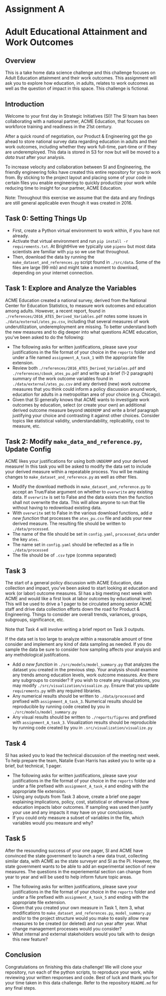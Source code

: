 # Assignment A
# Adult Educational Attainment and Work Outcomes

## Overview
This is a take home data science challenge and this challenge focuses on Adult Education attainment and their work outcomes. This assignment will ask you to explore how education, in adults, relates to work outcomes as well as the question of impact in this space. This challenge is fictional.

## Introduction
Welcome to your first day in Strategic Initiatives (SI)! The SI team has been collaborating with a national partner, ACME Education, that focuses on workforce training and readiness in the 21st century.

After a quick round of negotiation, our Product & Engineering got the go ahead to store national survey data regarding education in adults and their work outcomes, including whether they work full-time, part-time or if they are underemployed. This data is stored in S3 for now but will be moved to a _data trust_ after your analysis.

To increase velocity and collaboration between SI and Engineering, the friendly engineering folks have created this entire repository for you to work from. By sticking to the project layout and placing some of your code in certain files you enable engineering to quickly productize your work while reducing time to insight for our partner, ACME Education.

Note: Throughout this exercise we assume that the data and any findings are still general applicable even though it was created in 2016.

## Task 0: Setting Things Up
* First, create a Python virtual environment to work within, if you have not already.
* Activate that virtual environment and run `pip install -r requirements.txt`. At BrightHive we typically use `pipenv` but most data scientists are familiar with `pip` so we use that throughout.
* Then, download the data by running the `make_dataset_and_references.py` script found in `./src/data`. Some of the files are large (99 mb) and might take a moment to download, depending on your internet connection.

## Task 1: Explore and Analyze the Variables
ACME Education created a national survey, derived from the National Center for Education Statistics, to measure work outcomes and education among adults. However, a recent report, found in `./references/2016_ATES_Derived_Variables.pdf` notes some issues in `./data/external/ates_pu.csv`, including that several measures of work underutilization, underemployment are missing. To better understand both the new measures and to dig deeper into what questions ACME education, you've been asked to do the following:

* The following asks for written justifications, please save your justifications in the file format of your choice in the `reports` folder and under a file named `assignment_A_task_1` with the appropriate file extension.
* Review both `./references/2016_ATES_Derived_Variables.pdf` and `./references/cbook_ates_pu.pdf` and write up a brief (1-2 paragraph) summary of the work outcome variables found in `./data/external/ates_pu.csv` and any derived (new) work outcome measures that you think could inform a policy discussion around work, education for adults in a metropolitan area of your choice (e.g. Chicago).
* Given that SI generally knows that ACME wants to investigate work outcomes by education, select (or create your own) an additional derived outcome measure beyond `UNDEREMP` and write a brief paragraph justifying your choice and contrasting it against other choices. Consider topics like statistical validity, understandability, replicability, cost to measure, etc.

## Task 2: Modify `make_data_and_reference.py`, Update Config
ACME likes your justifications for using both `UNDERMP` and your derived measure! In this task you will be asked to modify the data set to include your derived measure within a repeatable process. You will be making changes to `make_dataset_and_reference.py` as well as other files.

* Modify the download methods in `make_dataset_and_reference.py` to accept an True/False argument on whether to `overwrite` any existing data. If `overwrite` is set to False and the data exists then the function shall not overwrite the data. This will allow anyone to run that file without having to redownload existing data.
* With `overwrite` set to False in the various download functions, add _a new function_ that processes the `ates_pu.csv` file and adds your new derived measure. The resulting file should be written to `./data/processed`.
 * The name of the file should be set in `config.yaml`, `processed_data` under the key `ates`.
 * The name set in `config.yaml` should be reflected as a file in `./data/processed`
 * The file should be of `.csv` type (comma separated)

## Task 3
The start of a general policy discussion with ACME Education, data collection and impact, you've been asked to start looking at education and work (or labor) outcome measures. SI has a big meeting next week with ACME and would like a first look at labor outcomes by educational level. This will be used to drive a 1 pager to be circulated among senior ACME staff and drive data collection efforts down the road for Product & Engineering. Things to consider are overall trends, variances, groups, subgroups, significance, etc.

Note that Task 4 will involve writing a brief report on Task 3 outputs.

If the data set is too large to analyze within a reasonable amount of time consider and implement any kind of data sampling as needed. If you do sample the data be sure to consider how sampling affects your analysis and any methdological justifcations. 

* Add _a new function_ in `./src/models/model_summary.py` that analyzes the dataset you created in the previous step. Your analysis should examine any trends among education levels, work outcome measures. Are there any subgroups to consider? If you wish to create any visualizations, you may modify `./src/visualization/visualize.py`. Ensure that you update `requirements.py` with any required libraries.
* Any numerical results should be written to `./data/processed` and prefixed with `assignment_A_task_3`. Numerical results should be reproducible by running code created by you in `./src/models/model_summary.py` 
* Any visual results should be written to `./reports/figures` and prefixed with  `assignment_A_task_3`. Visualization results should be reproducible by running code created by you in `.src/visualization/visualize.py`

## Task 4
SI has asked you to lead the technical discussion of the meeting next week. To help prepare the team, Natalie Evan Harris has asked you to write up a brief, but technical, 1 pager.

* The following asks for written justifications, please save your justifications in the file format of your choice in the `reports` folder and under a file prefixed with `assignment_A_task_4` and ending with the appropriate file extension.
* Using any outputs from Task 3 above, create a brief one pager explaining implications, policy, cost, statistical or otherwise of how education impacts labor outcomes. If sampling was used then justify your use and any impacts it may have on your conclusions.
* If you could only measure a subset of variables in the file, which variables would you measure and why?

## Task 5
After the resounding success of your one pager, SI and ACME have convinced the state government to launch a new data trust, collecting similar data, with ACME as the state surveyer and SI as the PI. However, the state government wants to be able to add an experimental section of new measures. The questions in the experiemental section can change from year to year and will be used to help inform future topic areas.

* The following asks for written justifications, please save your justifications in the file format of your choice in the `reports` folder and under a file prefixed with `assignment_A_task_5` and ending with the appropriate file extension.
* Given that you created your own measure in Task 1, item 3, what modifications to `make_dataset_and_references.py`, `model_summary.py` and/or to the project structure would you make to easily allow new measures to be created (or deleted) and run year after year. What change management processes would you consider?
* What internal and external stakeholders would you talk with to design this new feature?

## Conclusion
Congratulations on finishing this data challenge! We will clone your repository, run each of the python scripts, to reproduce your work, while reviewing your written responses and code. Best of luck and thank you for your time taken in this data challenge. Refer to the repository `README.md` for any final steps.
